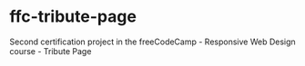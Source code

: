 # ffc-tribute-page

Second certification project in the freeCodeCamp - Responsive Web Design course - Tribute Page
